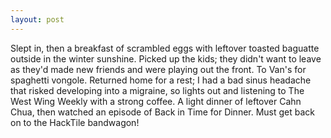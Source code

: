 ```yaml
---
layout: post
---
```


Slept in, then a breakfast of scrambled eggs with leftover toasted baguatte
outside in the winter sunshine. Picked up the kids; they didn't want to leave as
they'd made new friends and were playing out the front. To Van's for spaghetti
vongole. Returned home for a rest; I had a bad sinus headache that risked
developing into a migraine, so lights out and listening to The West Wing Weekly
with a strong coffee. A light dinner of leftover Cahn Chua, then watched an
episode of Back in Time for Dinner. Must get back on to the HackTile bandwagon!
